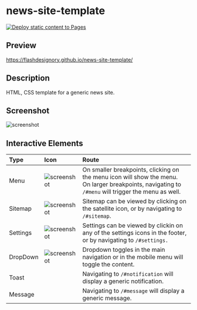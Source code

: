 # news-site-template

[![Deploy static content to Pages](https://github.com/flashdesignory/news-site-template/actions/workflows/static.yml/badge.svg)](https://github.com/flashdesignory/news-site-template/actions/workflows/static.yml)

## Preview

https://flashdesignory.github.io/news-site-template/

## Description

HTML, CSS template for a generic news site.

## Screenshot

![screenshot](./preview.png)

## Interactive Elements

| Type     | Icon                                  | Route                                                                                                                                                  |
| :------- | :------------------------------------ | :----------------------------------------------------------------------------------------------------------------------------------------------------- |
| Menu     | ![screenshot](./preview-menu.png)     | On smaller breakpoints, clicking on the menu icon will show the menu.<br/>On larger breakpoints, navigating to `/#menu` will trigger the menu as well. |
| Sitemap  | ![screenshot](./preview-logo.png)     | Sitemap can be viewed by clicking on the satellite icon, or by navigating to `/#sitemap`.                                                              |
| Settings | ![screenshot](./preview-settings.png) | Settings can be viewed by clickin on any of the settings icons in the footer, or by navigating to `/#settings.`                                        |
| DropDown | ![screenshot](./preview-dropdown.png) | Dropdown toggles in the main navigation or in the mobile menu will toggle the content.                                                                 |
| Toast    |                                       | Navigating to `/#notification` will display a generic notification.                                                                                    |
| Message  |                                       | Navigating to `/#message` will display a generic message.                                                                                              |
